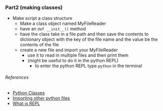 ### Part2 (making classes)
- Make script a class structure
    - Make a class object named MyFileReader
    - have an ```def __init__()``` method
    - have the class take in a file path and then save the contents to dictionary object with the key of the file name and the value be the contents of the file
    - create a new file and import your MyFileReader
        - use it to read in multiple files and then print them
        - (might be useful to do it in the python REPL)
            - to enter the python REPL type ```python``` in the terminal

###### References
- [Python Classes](https://docs.python.org/3/tutorial/classes.html)
- [Importing other python files](http://stackoverflow.com/questions/2349991/python-how-to-import-other-python-files)
- [What is REPL](https://en.wikipedia.org/wiki/Read%E2%80%93eval%E2%80%93print_loop)

